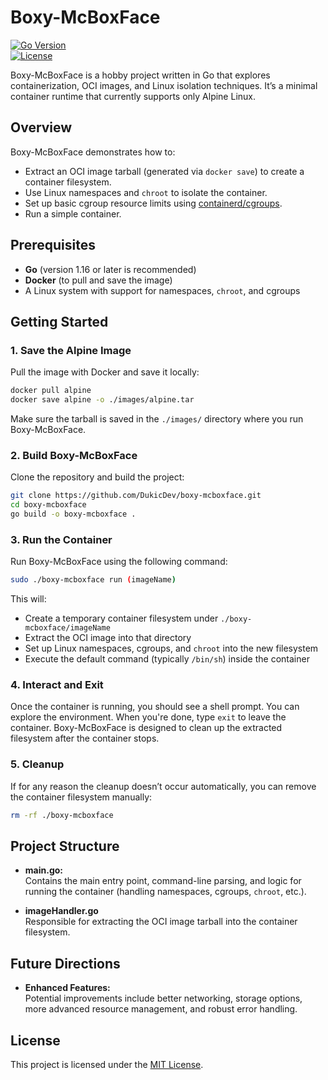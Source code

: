 # Boxy-McBoxFace

[![Go Version](https://img.shields.io/github/go-mod/go-version/DukicDev/godoist)](https://golang.org/)  
[![License](https://img.shields.io/github/license/DukicDev/godoist)](LICENSE)

Boxy-McBoxFace is a hobby project written in Go that explores containerization, OCI images, and Linux isolation techniques. It’s a minimal container runtime that currently supports only Alpine Linux. 

## Overview

Boxy-McBoxFace demonstrates how to:
- Extract an OCI image tarball (generated via `docker save`) to create a container filesystem.
- Use Linux namespaces and `chroot` to isolate the container.
- Set up basic cgroup resource limits using [containerd/cgroups](https://github.com/containerd/cgroups).
- Run a simple container.

## Prerequisites

- **Go** (version 1.16 or later is recommended)
- **Docker** (to pull and save the image)
- A Linux system with support for namespaces, `chroot`, and cgroups

## Getting Started

### 1. Save the Alpine Image

Pull the image with Docker and save it locally:

```bash
docker pull alpine
docker save alpine -o ./images/alpine.tar

```

Make sure the tarball is saved in the `./images/` directory where you run Boxy-McBoxFace.

### 2. Build Boxy-McBoxFace

Clone the repository and build the project:

```bash
git clone https://github.com/DukicDev/boxy-mcboxface.git
cd boxy-mcboxface
go build -o boxy-mcboxface .
```

### 3. Run the Container

Run Boxy-McBoxFace using the following command:

```bash
sudo ./boxy-mcboxface run (imageName)
```

This will:
- Create a temporary container filesystem under `./boxy-mcboxface/imageName`
- Extract the OCI image into that directory
- Set up Linux namespaces, cgroups, and `chroot` into the new filesystem
- Execute the default command (typically `/bin/sh`) inside the container

### 4. Interact and Exit

Once the container is running, you should see a shell prompt. You can explore the environment. When you're done, type `exit` to leave the container. Boxy-McBoxFace is designed to clean up the extracted filesystem after the container stops.

### 5. Cleanup

If for any reason the cleanup doesn’t occur automatically, you can remove the container filesystem manually:

```bash
rm -rf ./boxy-mcboxface
```

## Project Structure

- **main.go:**  
  Contains the main entry point, command-line parsing, and logic for running the container (handling namespaces, cgroups, `chroot`, etc.).

- **imageHandler.go**  
  Responsible for extracting the OCI image tarball into the container filesystem.

## Future Directions

- **Enhanced Features:**  
  Potential improvements include better networking, storage options, more advanced resource management, and robust error handling.

## License

This project is licensed under the [MIT License](LICENSE).

